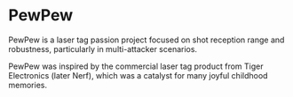 # PewPew

PewPew is a laser tag passion project focused on shot reception range and robustness, particularly in multi-attacker scenarios.

PewPew was inspired by the commercial laser tag product from Tiger Electronics (later Nerf), which was a catalyst for many joyful childhood memories.
